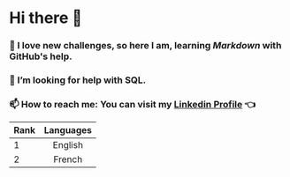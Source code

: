 # Hi there 👋

<!--
**IrinaZarzu/IrinaZarzu** is a ✨ _special_ ✨ repository because its `README.md` (this file) appears on your GitHub profile.

Here are some ideas to get you started:

- 🔭 I’m currently working on ...
- 🌱 I’m currently learning ...
- 👯 I’m looking to collaborate on ...
- 🤔 I’m looking for help with ...
- 💬 Ask me about ...
- 📫 How to reach me: ...
- 😄 Pronouns: ...
- ⚡ Fun fact: ...
-->

### :brain: I love new challenges, so here I am, learning *Markdown* with **GitHub's** help.
### 🤔 I’m looking for help with SQL.
###  📫 How to reach me: You can visit my [Linkedin Profile](https://www.linkedin.com/in/irina-zarzu "Irina Zarzu") :point_left: 



| Rank | Languages |
| :----- | :-----: |
| 1 | English |
| 2 | French |

